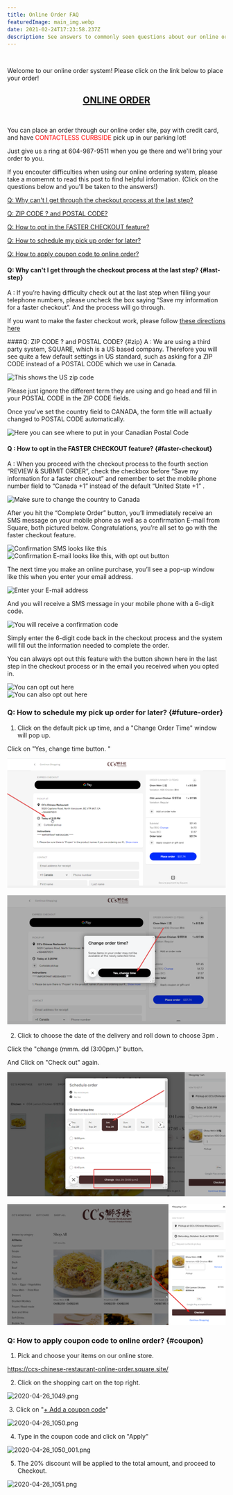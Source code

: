 ```yaml
---
title: Online Order FAQ
featuredImage: main_img.webp
date: 2021-02-24T17:23:58.237Z
description: See answers to commonly seen questions about our online order system.
---
```

<br/>

Welcome to our online order system!  Please click on the link below to place your order!

<div align="center"><h2><a href="https://ccs-chinese-restaurant-online-order.square.site/">ONLINE ORDER</a></h2></div>
<br/>

You can place an order through our online order site, pay with credit card, and have <span style="color:red">CONTACTLESS CURBSIDE</span> pick up in our parking lot!

Just give us a ring at 604-987-9511 when you ge there and we'll bring your order to you.

If you encouter difficulties when using our online ordering system, please take a momemnt to read this post to find helpful information. (Click on the questions below and you'll be taken to the answers!)

[Q: Why can't I get through the checkout process at the last step?](#last-step)

[Q: ZIP CODE ? and POSTAL CODE?](#zip)

[Q: How to opt in the FASTER CHECKOUT feature?](#faster-checkout)

[Q: How to schedule my pick up order for later?](#future-order)

[Q: How to apply coupon code to online order?](#coupon)

#### Q: Why can't I get through the checkout process at the last step? {#last-step}

A : If you’re having difficulty check out at the last step when filling your telephone numbers, please uncheck the box saying “Save my information for a faster checkout”.
And the process will go through.

If you want to make the faster checkout work, please follow [these directions here](#faster-checkout)

\####Q: ZIP CODE ? and POSTAL CODE? {#zip}
A : We are using a third party system, SQUARE, which is a US based company. Therefore you will see quite a few default settings in US standard, such as asking for a ZIP CODE instead of a POSTAL CODE which we use in Canada.

![](zip_01.webp "This shows the US zip code")

Please just ignore the different term they are using and go head and fill in your POSTAL CODE in the ZIP CODE fields.

Once you’ve set the country field to CANADA, the form title will actually changed to POSTAL CODE automatically.

![](zip_02.webp "Here you can see where to put in your Canadian Postal Code")

#### Q : How to opt in the FASTER CHECKOUT feature? {#faster-checkout}

A : When you proceed with the checkout process to the fourth section “REVIEW & SUBMIT ORDER”, check the checkbox before “Save my information for a faster checkout” and remember to set the mobile phone number field to “Canada +1” instead of the default “United State +1” .

![](fast_checkout_01.webp "Make sure to change the country to Canada")

After you hit the “Complete Order” button, you’ll immediately receive an SMS message on your mobile phone as well as a confirmation E-mail from Square, both pictured below. Congratulations, you’re all set to go with the faster checkout feature.

![](fast_checkout_02.webp "Confirmation SMS looks like this")
<br/>
![](fast_checkout_03.webp "Confirmation E-mail looks like this, with opt out button")

The next time you make an online purchase, you’ll see a pop-up window like this when you enter your email address.

![](fast_checkout_04.webp "Enter your E-mail address")

And you will receive a SMS message in your mobile phone with a 6-digit code.

![](fast_checkout_05.webp "You will receive a confirmation code")

Simply enter the 6-digit code back in the checkout process and the system will fill out the information needed to complete the order.

You can always opt out this feature with the button shown here in the last step in the checkout process or in the email you received when you opted in.

![](fast_checkout_06.webp "You can opt out here")
<br/>
![](fast_checkout_03.webp "You can also opt out here")



### Q: How to schedule my pick up order for later? {#future-order}

1. Click on the default pick up time, and a "Change Order Time" window will pop up. 

Click on "Yes, change time button. "

<!-- /wp:paragraph -->

<!-- wp:image {"id":28700,"sizeSlug":"large","linkDestination":"none"} -->

![](chrome_laoqdycu1n.png "Click on the default pick up time")

<!-- /wp:image -->

<!-- wp:paragraph -->

![](chrome_rcqwhdskcr.png "[Change Order Time] window pops up and Click on [Yes, change time] button.")

2. Click to choose the date of the delivery and roll down to choose 3pm . 

Click the  "change (mmm. dd (3:00pm.)" button.

And Click on "Check out" again.

![](chrome_ajsrfxgstk.png "Select the date of the delivery and select 3pm (or anytime from 3 to 5pm), and then click the [change  (mmm. dd (3:00pm.)] button.")

![](chrome_rykmdvv77t.png "Click on [Check out] again.")

### Q: How to apply coupon code to online order? {#coupon}

1. Pick and choose your items on our online store.

[https://ccs-chinese-​restaurant-online-order.​square.site/](https://ccs-chinese-restaurant-online-order.square.site/) 

2. Click on the shopping cart on the top right.

![2020-04-26_1049.png](https://mail.google.com/mail/u/0?ui=2&ik=5f23e6f096&attid=0.1&permmsgid=msg-a:r-1523976636156290969&th=174c363d14239e2d&view=fimg&sz=s0-l75-ft&attbid=ANGjdJ9l1CnupSJVE3kdUaZSdlyXN_QNcdYRjrw07nx0GqyyclAo4Nw_B_whydPRs4mJ_fv7nyEQ1K37AhqWSHWhTe2FOJS8tRJ02U3NdiH7yDTBmMW1fE9GvRbUAUo&disp=emb&realattid=ii_k9hd1dot0)

 3. Click on "[+ Add a coupon code](<>)"

![2020-04-26_1050.png](https://mail.google.com/mail/u/0?ui=2&ik=5f23e6f096&attid=0.2&permmsgid=msg-a:r-1523976636156290969&th=174c363d14239e2d&view=fimg&sz=s0-l75-ft&attbid=ANGjdJ-hpIkEOyfY54pl6FqjlG65YMutUaeA-CAV57wtLjsMMpwZL0Xv33W2iYhu9ShWNfAEg4Q5u5mG5FEeuHwEdezJJ4PN82kKySh7D-gmI4UTdmjPs-8aR3vY89s&disp=emb&realattid=ii_k9hd29a31)

4. Type in the coupon code and click on "Apply"

![2020-04-26_1050_001.png](https://mail.google.com/mail/u/0?ui=2&ik=5f23e6f096&attid=0.3&permmsgid=msg-a:r-1523976636156290969&th=174c363d14239e2d&view=fimg&sz=s0-l75-ft&attbid=ANGjdJ-k5R61gWr8DYHNcqctovD9oTzUI-9fd4G9Cij7UqCNDkzZT1H0tDfUNKSdTshXg__rTU4HkHWuriwziElCIQrkkxkzfJcYogIUDm_Hz75NwJfGz1kXRBNwjdc&disp=emb&realattid=ii_k9hd3cws2)

5. The 20% discount will be applied to the total amount, and proceed to Checkout.

![2020-04-26_1051.png](https://mail.google.com/mail/u/0?ui=2&ik=5f23e6f096&attid=0.4&permmsgid=msg-a:r-1523976636156290969&th=174c363d14239e2d&view=fimg&sz=s0-l75-ft&attbid=ANGjdJ-P9z9MU3wEaBMi7Z08uo1THLMdpRcp8brWqp-9GLNklSS5990AvCMLn9rQZ0ZfEmJHhW-sOZXjfROcZob2q81O_vck1CdcwpZZtafbvv8EoU006uifcUk8OSU&disp=emb&realattid=ii_k9hd526m3)

<!--EndFragment-->

###